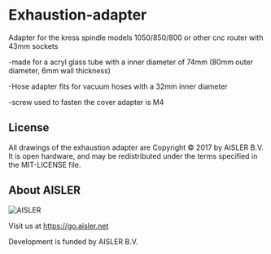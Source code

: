 # Exhaustion-adapter
Adapter for the kress spindle models 1050/850/800
or other cnc router with 43mm sockets

-made for a acryl glass tube with a inner diameter of 74mm (80mm outer diameter, 6mm wall thickness)

-Hose adapter fits for vacuum hoses with a 32mm inner diameter


-screw used to fasten the cover adapter is M4


## License

All drawings of the exhaustion adapter are Copyright © 2017 by AISLER B.V. It is open hardware, and may be
redistributed under the terms specified in the MIT-LICENSE file.

## About AISLER

![AISLER](https://cdn-2.aisler.net/assets/logo_invert_orange-7ca49b7abecdf2f857639df2c0de142889a9dc23d33af4b9f875db54c0bc417e.png)

Visit us at https://go.aisler.net

Development is funded by AISLER B.V.
